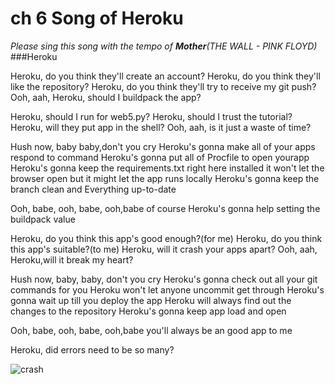 ﻿# ch 6 Song of Heroku  

*Please sing this song with the tempo of **Mother**(THE WALL - PINK FLOYD)*
###Heroku 

Heroku, do you think they'll create an account?
Heroku, do you think they'll like the repository?
Heroku, do you think they'll try to receive my git push?
Ooh, aah, Heroku, should I buildpack the app?

Heroku, should I run for web5.py?
Heroku, should I trust the tutorial?
Heroku, will they put app in the shell?
Ooh, aah, is it just a waste of time?

Hush now, baby baby,don't you cry
Heroku's gonna make all of your apps respond to command
Heroku's gonna put all of Procfile to open yourapp
Heroku's gonna keep the requirements.txt right here installed 
it won't let the browser open but it might let the app runs locally
Heroku's gonna keep the branch clean and Everything up-to-date

Ooh, babe, ooh, babe, ooh,babe
of course Heroku's gonna help setting the buildpack value

Heroku, do you think this app's good enough?(for me)
Heroku, do you think this app's suitable?(to me)
Heroku, will it crash your apps apart?
Ooh, aah, Heroku,will it break my heart?

Hush now, baby, baby, don't you cry
Heroku's gonna check out all your git commands for you
Heroku won't let anyone uncommit get through
Heroku's gonna wait up till you deploy the app
Heroku will always find out the changes to the repository
Heroku's gonna keep app load and open

Ooh, babe, ooh, babe, ooh,babe
you'll always be an  good app to me

Heroku, did errors need to be so many?


![crash](http://7xw80a.com1.z0.glb.clouddn.com/1211488110590_.pic%20copy.jpeg)
                              




